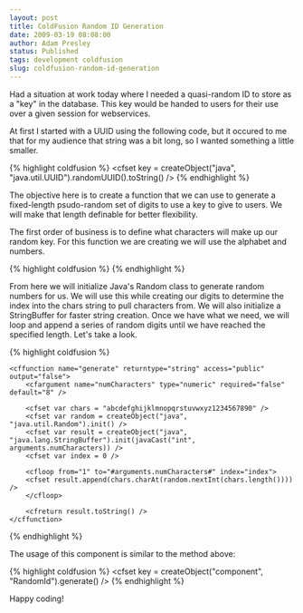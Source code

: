 ```yaml
---
layout: post
title: ColdFusion Random ID Generation
date: 2009-03-19 08:08:00
author: Adam Presley
status: Published
tags: development coldfusion
slug: coldfusion-random-id-generation
---
```


Had a situation at work today where I needed a quasi-random ID to store
as a "key" in the database. This key would be handed to users for their
use over a given session for webservices.  
  
At first I started with a UUID using the following code, but it occured
to me that for my audience that string was a bit long, so I wanted
something a little smaller.  

{% highlight coldfusion %}
<cfset key = createObject("java", "java.util.UUID").randomUUID().toString() />
{% endhighlight %}

The objective here is to create a function that we can use to generate a
fixed-length psudo-random set of digits to use a key to give to users.
We will make that length definable for better flexibility.  
  
The first order of business is to define what characters will make up
our random key. For this function we are creating we will use the
alphabet and numbers.  

{% highlight coldfusion %}
<cfset var chars = "abcdefghijklmnopqrstuvwxyz1234567890" />
{% endhighlight %}

From here we will initialize Java's Random class to generate random
numbers for us. We will use this while creating our digits to determine
the index into the chars string to pull characters from. We will also
initialize a StringBuffer for faster string creation. Once we have what
we need, we will loop and append a series of random digits until we have
reached the specified length. Let's take a look.  

{% highlight coldfusion %}
<cfcomponent name="RandomId">

	<cffunction name="generate" returntype="string" access="public" output="false">
		<cfargument name="numCharacters" type="numeric" required="false" default="8" />

		<cfset var chars = "abcdefghijklmnopqrstuvwxyz1234567890" />
		<cfset var random = createObject("java", "java.util.Random").init() />
		<cfset var result = createObject("java", "java.lang.StringBuffer").init(javaCast("int", arguments.numCharacters)) />
		<cfset var index = 0 />

		<cfloop from="1" to="#arguments.numCharacters#" index="index">
		<cfset result.append(chars.charAt(random.nextInt(chars.length()))) />
		</cfloop>

		<cfreturn result.toString() />
	</cffunction>

</cfcomponent>
{% endhighlight %}

The usage of this component is similar to the method above:  

{% highlight coldfusion %}
<cfset key = createObject("component", "RandomId").generate() />
{% endhighlight %}

Happy coding!
